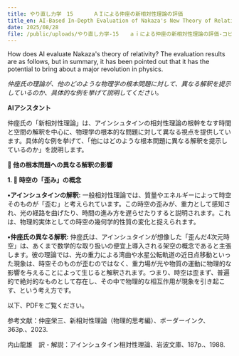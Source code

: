 ```yaml
---
title: やり直し力学　15   　　ＡＩによる仲座の新相対性理論の評価
title_en: AI-Based In-Depth Evaluation of Nakaza's New Theory of Relativity
date: 2025/08/28
file: /public/uploads/やり直し力学-15　　ａｉによる仲座の新相対性理論の評価-コピー.pdf
---
```

How does AI evaluate Nakaza's theory of
relativity? The evaluation results are as follows, but in summary, it has been
pointed out that it has the potential to bring about a major revolution in
physics.

*仲座氏の理論が、他のどのような物理学の根本問題に対して、異なる解釈を提示しているのか、具体的な例を挙げて説明してください。*

**AIアシスタント**

仲座氏の「新相対性理論」は、アインシュタインの相対性理論の根幹をなす時間と空間の解釈を中心に、物理学の根本的な問題に対して異なる視点を提供しています。具体的な例を挙げて、「他にはどのような根本問題に異なる解釈を提示しているのか」を説明します。

**🌌 他の根本問題への異なる解釈の影響**

**1. 💫 時空の「歪み」の概念**

**•アインシュタインの解釈:** 一般相対性理論では、質量やエネルギーによって時空そのものが「歪む」と考えられています。この時空の歪みが、重力として感知され、光の経路を曲げたり、時間の進み方を遅らせたりすると説明されます。これは、物理的実体としての時空の幾何学的性質の変化と捉えられます。

**•仲座氏の異なる解釈:** 仲座氏は、アインシュタインが想像した「歪んだ4次元時空」は、あくまで数学的な取り扱いの便宜上導入される架空の概念であると主張します。彼の理論では、光の重力による湾曲や水星公転軌道の近日点移動といった現象は、時空そのものが歪むのではなく、重力場が光や物質の運動に物理的な影響を与えることによって生じると解釈されます。つまり、時空は歪まず、普遍的で絶対的なものとして存在し、その中で物理的な相互作用が現象を引き起こす、という考え方です。

以下、PDFをご覧ください。



参考文献：仲座栄三、新相対性理論（物理的思考編）、ボーダーインク、363p.、2023.

内山龍雄　訳・解説：アインシュタイン相対性理論、岩波文庫、187p.、1988.

